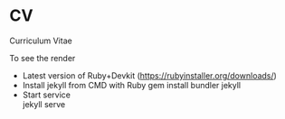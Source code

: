 # CV
Curriculum Vitae

To see the render
- Latest version of Ruby+Devkit (https://rubyinstaller.org/downloads/)
- Install jekyll from CMD with Ruby 
    gem install bundler jekyll
- Start service    
    jekyll serve
